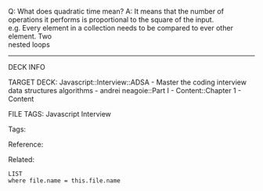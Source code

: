 Q: What does quadratic time mean?
A: It means that the number of operations it performs is proportional to the square of the input.  
e.g. Every element in a collection needs to be compared to ever other element. Two  
nested loops
<!--ID: 1690026322532-->

---

DECK INFO

TARGET DECK: Javascript::Interview::ADSA - Master the coding interview data structures algorithms - andrei neagoie::Part I - Content::Chapter 1 - Content

FILE TAGS: Javascript Interview

Tags:

Reference:

Related:

```dataview
LIST
where file.name = this.file.name
```

